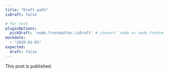 ```yaml
---
title: "Draft path"
isDraft: false

# for test
pluginOptions:
  pickDraft: 'node.frontmatter.isDraft' # convert `node => node.frontmatter.isDraft`
mockdate:
  - "2020-01-01"
expected:
  draft: false
---
```


This post is published.
